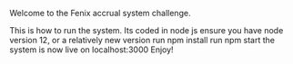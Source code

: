 Welcome to the Fenix accrual system challenge.

This is how to run the system. Its coded in node js
ensure you have node version 12, or a relatively new version
run npm install 
run npm start
the system is now live on localhost:3000
Enjoy!
